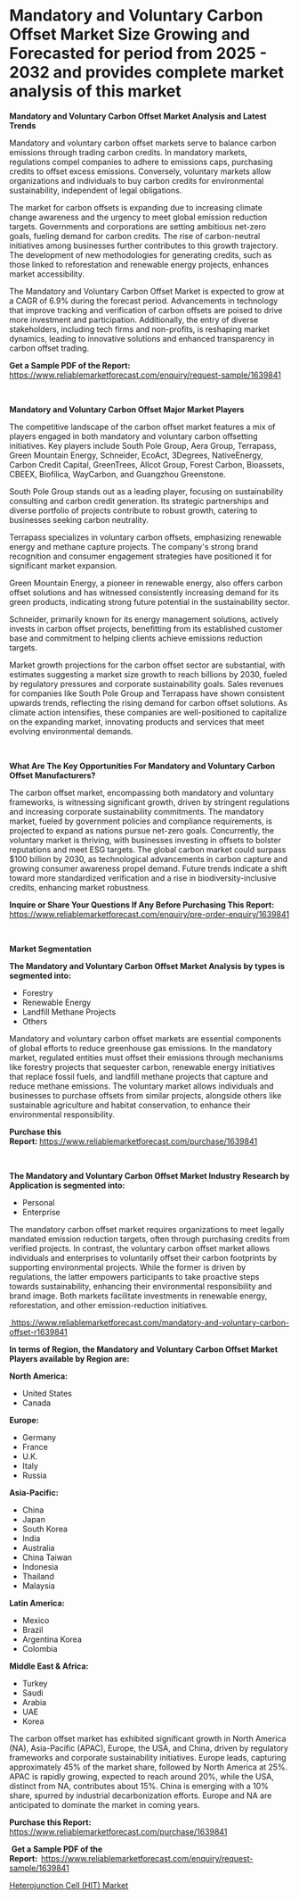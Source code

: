 <p><h1>Mandatory and Voluntary Carbon Offset Market Size Growing and Forecasted for period from 2025 - 2032 and provides complete market analysis of this market</h1></p><p><strong>Mandatory and Voluntary Carbon Offset Market Analysis and Latest Trends</strong></p>
<p><p>Mandatory and voluntary carbon offset markets serve to balance carbon emissions through trading carbon credits. In mandatory markets, regulations compel companies to adhere to emissions caps, purchasing credits to offset excess emissions. Conversely, voluntary markets allow organizations and individuals to buy carbon credits for environmental sustainability, independent of legal obligations.</p><p>The market for carbon offsets is expanding due to increasing climate change awareness and the urgency to meet global emission reduction targets. Governments and corporations are setting ambitious net-zero goals, fueling demand for carbon credits. The rise of carbon-neutral initiatives among businesses further contributes to this growth trajectory. The development of new methodologies for generating credits, such as those linked to reforestation and renewable energy projects, enhances market accessibility.</p><p>The Mandatory and Voluntary Carbon Offset Market is expected to grow at a CAGR of 6.9% during the forecast period. Advancements in technology that improve tracking and verification of carbon offsets are poised to drive more investment and participation. Additionally, the entry of diverse stakeholders, including tech firms and non-profits, is reshaping market dynamics, leading to innovative solutions and enhanced transparency in carbon offset trading.</p></p>
<p><strong>Get a Sample PDF of the Report:&nbsp;</strong> <a href="https://www.reliablemarketforecast.com/enquiry/request-sample/1639841?utm_campaign=2723&utm_medium=2&utm_source=Github&utm_content=ia&utm_term=07042025&utm_id=mandatory-and-voluntary-carbon-offset">https://www.reliablemarketforecast.com/enquiry/request-sample/1639841</a></p>
<p>&nbsp;</p>
<p><strong>Mandatory and Voluntary Carbon Offset Major Market Players</strong></p>
<p><p>The competitive landscape of the carbon offset market features a mix of players engaged in both mandatory and voluntary carbon offsetting initiatives. Key players include South Pole Group, Aera Group, Terrapass, Green Mountain Energy, Schneider, EcoAct, 3Degrees, NativeEnergy, Carbon Credit Capital, GreenTrees, Allcot Group, Forest Carbon, Bioassets, CBEEX, Biofílica, WayCarbon, and Guangzhou Greenstone.</p><p>South Pole Group stands out as a leading player, focusing on sustainability consulting and carbon credit generation. Its strategic partnerships and diverse portfolio of projects contribute to robust growth, catering to businesses seeking carbon neutrality.</p><p>Terrapass specializes in voluntary carbon offsets, emphasizing renewable energy and methane capture projects. The company's strong brand recognition and consumer engagement strategies have positioned it for significant market expansion.</p><p>Green Mountain Energy, a pioneer in renewable energy, also offers carbon offset solutions and has witnessed consistently increasing demand for its green products, indicating strong future potential in the sustainability sector.</p><p>Schneider, primarily known for its energy management solutions, actively invests in carbon offset projects, benefitting from its established customer base and commitment to helping clients achieve emissions reduction targets.</p><p>Market growth projections for the carbon offset sector are substantial, with estimates suggesting a market size growth to reach billions by 2030, fueled by regulatory pressures and corporate sustainability goals. Sales revenues for companies like South Pole Group and Terrapass have shown consistent upwards trends, reflecting the rising demand for carbon offset solutions. As climate action intensifies, these companies are well-positioned to capitalize on the expanding market, innovating products and services that meet evolving environmental demands.</p></p>
<p>&nbsp;</p>
<p><strong>What Are The Key Opportunities For Mandatory and Voluntary Carbon Offset Manufacturers?</strong></p>
<p><p>The carbon offset market, encompassing both mandatory and voluntary frameworks, is witnessing significant growth, driven by stringent regulations and increasing corporate sustainability commitments. The mandatory market, fueled by government policies and compliance requirements, is projected to expand as nations pursue net-zero goals. Concurrently, the voluntary market is thriving, with businesses investing in offsets to bolster reputations and meet ESG targets. The global carbon market could surpass $100 billion by 2030, as technological advancements in carbon capture and growing consumer awareness propel demand. Future trends indicate a shift toward more standardized verification and a rise in biodiversity-inclusive credits, enhancing market robustness.</p></p>
<p><strong>Inquire or Share Your Questions If Any Before Purchasing This Report:</strong> <a href="https://www.reliablemarketforecast.com/enquiry/pre-order-enquiry/1639841?utm_campaign=2723&utm_medium=2&utm_source=Github&utm_content=ia&utm_term=07042025&utm_id=mandatory-and-voluntary-carbon-offset">https://www.reliablemarketforecast.com/enquiry/pre-order-enquiry/1639841</a></p>
<p>&nbsp;</p>
<p><strong>Market Segmentation</strong></p>
<p><strong>The Mandatory and Voluntary Carbon Offset Market Analysis by types is segmented into:</strong></p>
<p><ul><li>Forestry</li><li>Renewable Energy</li><li>Landfill Methane Projects</li><li>Others</li></ul></p>
<p><p>Mandatory and voluntary carbon offset markets are essential components of global efforts to reduce greenhouse gas emissions. In the mandatory market, regulated entities must offset their emissions through mechanisms like forestry projects that sequester carbon, renewable energy initiatives that replace fossil fuels, and landfill methane projects that capture and reduce methane emissions. The voluntary market allows individuals and businesses to purchase offsets from similar projects, alongside others like sustainable agriculture and habitat conservation, to enhance their environmental responsibility.</p></p>
<p><strong>Purchase this Report:&nbsp;</strong><a href="https://www.reliablemarketforecast.com/purchase/1639841?utm_campaign=2723&utm_medium=2&utm_source=Github&utm_content=ia&utm_term=07042025&utm_id=mandatory-and-voluntary-carbon-offset">https://www.reliablemarketforecast.com/purchase/1639841</a></p>
<p>&nbsp;</p>
<p><strong>The Mandatory and Voluntary Carbon Offset Market Industry Research by Application is segmented into:</strong></p>
<p><ul><li>Personal</li><li>Enterprise</li></ul></p>
<p><p>The mandatory carbon offset market requires organizations to meet legally mandated emission reduction targets, often through purchasing credits from verified projects. In contrast, the voluntary carbon offset market allows individuals and enterprises to voluntarily offset their carbon footprints by supporting environmental projects. While the former is driven by regulations, the latter empowers participants to take proactive steps towards sustainability, enhancing their environmental responsibility and brand image. Both markets facilitate investments in renewable energy, reforestation, and other emission-reduction initiatives.</p></p>
<p><a href="https://www.reliablemarketforecast.com/mandatory-and-voluntary-carbon-offset-r1639841?utm_campaign=2723&utm_medium=2&utm_source=Github&utm_content=ia&utm_term=07042025&utm_id=mandatory-and-voluntary-carbon-offset">&nbsp;https://www.reliablemarketforecast.com/mandatory-and-voluntary-carbon-offset-r1639841</a></p>
<p><strong>In terms of Region, the Mandatory and Voluntary Carbon Offset Market Players available by Region are:</strong></p>
<p>
    <p> <strong> North America: </strong>
        <ul>
            <li>United States</li>
            <li>Canada</li>
        </ul>
        </p> 
    <p> <strong> Europe: </strong>
        <ul>
            <li>Germany</li>
            <li>France</li>
            <li>U.K.</li>
            <li>Italy</li>
            <li>Russia</li>
        </ul>
        </p> 
    <p> <strong> Asia-Pacific: </strong>
        <ul>
            <li>China</li>
            <li>Japan</li>
            <li>South Korea</li>
            <li>India</li>
            <li>Australia</li>
            <li>China Taiwan</li>
            <li>Indonesia</li>
            <li>Thailand</li>
            <li>Malaysia</li>
        </ul>
        </p> 
    <p> <strong> Latin America: </strong>
        <ul>
            <li>Mexico</li>
            <li>Brazil</li>
            <li>Argentina Korea</li>
            <li>Colombia</li>
        </ul>
        </p> 
    <p> <strong> Middle East & Africa: </strong>
        <ul>
            <li>Turkey</li>
            <li>Saudi</li>
            <li>Arabia</li>
            <li>UAE</li>
            <li>Korea</li>
        </ul>
    </p>
    </p>
<p><p>The carbon offset market has exhibited significant growth in North America (NA), Asia-Pacific (APAC), Europe, the USA, and China, driven by regulatory frameworks and corporate sustainability initiatives. Europe leads, capturing approximately 45% of the market share, followed by North America at 25%. APAC is rapidly growing, expected to reach around 20%, while the USA, distinct from NA, contributes about 15%. China is emerging with a 10% share, spurred by industrial decarbonization efforts. Europe and NA are anticipated to dominate the market in coming years.</p></p>
<p><strong>Purchase this Report: </strong><a href="https://www.reliablemarketforecast.com/purchase/1639841?utm_campaign=2723&utm_medium=2&utm_source=Github&utm_content=ia&utm_term=07042025&utm_id=mandatory-and-voluntary-carbon-offset">https://www.reliablemarketforecast.com/purchase/1639841</a></p>
<p>&nbsp;<strong>Get a Sample PDF of the Report:&nbsp;&nbsp;</strong><a href="https://www.reliablemarketforecast.com/enquiry/request-sample/1639841?utm_campaign=2723&utm_medium=2&utm_source=Github&utm_content=ia&utm_term=07042025&utm_id=mandatory-and-voluntary-carbon-offset">https://www.reliablemarketforecast.com/enquiry/request-sample/1639841</a></p>
<p><strong></strong></p>
<p><p><a href="https://github.com/danikabiele541/Market-Research-Report-List-1/blob/main/heterojunction-cell-hit-market.md?utm_campaign=2723&utm_medium=2&utm_source=Github&utm_content=ia&utm_term=07042025&utm_id=mandatory-and-voluntary-carbon-offset">Heterojunction Cell (HIT) Market</a></p></p>